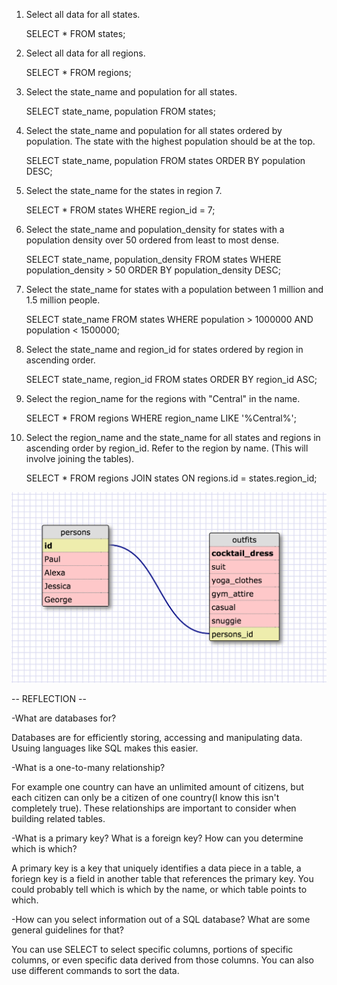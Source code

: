 1. Select all data for all states.

	SELECT * FROM states;

2. Select all data for all regions.

	SELECT * FROM regions;

3. Select the state_name and population for all states.

	SELECT state_name, population FROM states;

4. Select the state_name and population for all states ordered by population. The state with the highest population should be at the top.

	SELECT state_name, population FROM states ORDER BY population DESC;

5. Select the state_name for the states in region 7.

	SELECT * FROM states WHERE region_id = 7;

6. Select the state_name and population_density for states with a population density over 50 ordered from least to most dense.

	SELECT state_name, population_density FROM states 
	WHERE population_density > 50 
	ORDER BY population_density DESC;

7. Select the state_name for states with a population between 1 million and 1.5 million people.
	
	SELECT state_name FROM states 
	WHERE population > 1000000 AND population < 1500000;

8. Select the state_name and region_id for states ordered by region in ascending order.

	SELECT state_name, region_id FROM states ORDER BY region_id ASC;

9. Select the region_name for the regions with "Central" in the name.

	SELECT * FROM regions WHERE region_name LIKE '%Central%';

10. Select the region_name and the state_name for all states and regions in ascending order by region_id. Refer to the region by name. (This will involve joining the tables).

	SELECT * FROM regions JOIN states ON regions.id = states.region_id;

![linked outfit tables](connected-tables.png)



-- REFLECTION -- 

-What are databases for?

Databases are for efficiently storing, accessing and manipulating data. Usuing 
languages like SQL makes this easier.

-What is a one-to-many relationship?

For example one country can have an unlimited amount of citizens, but each 
citizen can only be a citizen of one country(I know this isn't completely true).
These relationships are important to consider when building related tables.

-What is a primary key? What is a foreign key? How can you determine which is which?

A primary key is a key that uniquely identifies a data piece in a table, a 
foriegn key is a field in another table that references the primary key. You 
could probably tell which is which by the name, or which table points to which.

-How can you select information out of a SQL database? What are some general guidelines for that?

You can use SELECT to select specific columns, portions of specific columns, or
even specific data derived from those columns. You can also use different 
commands to sort the data.



